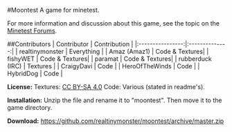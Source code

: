 #Moontest
A game for minetest.

For more information and discussion about this game, see the topic on the [Minetest Forums](https://forum.minetest.net/viewtopic.php?f=9&t=5305).

##Contributors
| Contributor      | Contribution   |
|:----------------:|:--------------:|
| realtinymonster  | Everything     |
| Amaz (Amaz1)     | Code & Textures|
| fishyWET         | Code & Textures|
| paramat          | Code & Textures|
| rubberduck (IRC) | Textures       |
| CraigyDavi       | Code           |
| HeroOfTheWinds   | Code           |
| HybridDog        | Code           |

**License:** Textures: [CC BY-SA 4.0](http://creativecommons.org/licenses/by-sa/4.0/) Code: Various (stated in readme's).

**Installation:** Unzip the file and rename it to "moontest". Then move it to the game directory.

**Download:** https://github.com/realtinymonster/moontest/archive/master.zip
